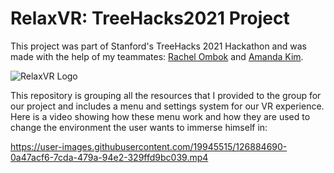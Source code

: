 # RelaxVR: TreeHacks2021 Project
This project was part of Stanford's TreeHacks 2021 Hackathon and was made with the help of my teammates: [Rachel Ombok](https://www.linkedin.com/in/rachelombok/) and [Amanda Kim](https://www.linkedin.com/in/amandakim546/).

![RelaxVR Logo](https://challengepost-s3-challengepost.netdna-ssl.com/photos/production/software_thumbnail_photos/001/396/199/datas/medium.png)

This repository is grouping all the resources that I provided to the group for our project and includes a menu and settings system for our VR experience.
Here is a video showing how these menu work and how they are used to change the environment the user wants to immerse himself in:


https://user-images.githubusercontent.com/19945515/126884690-0a47acf6-7cda-479a-94e2-329ffd9bc039.mp4



